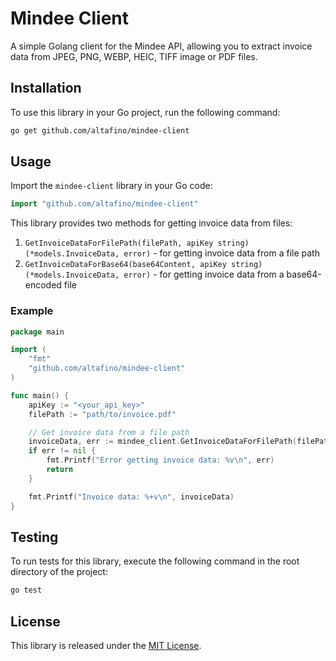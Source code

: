 # Mindee Client

A simple Golang client for the Mindee API, allowing you to extract invoice data from JPEG, PNG, WEBP, HEIC, TIFF image or PDF files.

## Installation

To use this library in your Go project, run the following command:

```bash
go get github.com/altafino/mindee-client
```

## Usage

Import the `mindee-client` library in your Go code:

```go
import "github.com/altafino/mindee-client"
```

This library provides two methods for getting invoice data from files:

1. `GetInvoiceDataForFilePath(filePath, apiKey string) (*models.InvoiceData, error)` - for getting invoice data from a file path
2. `GetInvoiceDataForBase64(base64Content, apiKey string) (*models.InvoiceData, error)` - for getting invoice data from a base64-encoded file

### Example

```go
package main

import (
    "fmt"
    "github.com/altafino/mindee-client"
)

func main() {
    apiKey := "<your_api_key>"
    filePath := "path/to/invoice.pdf"

    // Get invoice data from a file path
    invoiceData, err := mindee_client.GetInvoiceDataForFilePath(filePath, apiKey)
    if err != nil {
	    fmt.Printf("Error getting invoice data: %v\n", err)
	    return
    }

    fmt.Printf("Invoice data: %+v\n", invoiceData)
}
```

## Testing

To run tests for this library, execute the following command in the root directory of the project:

```bash
go test
```

## License

This library is released under the [MIT License](LICENSE).
